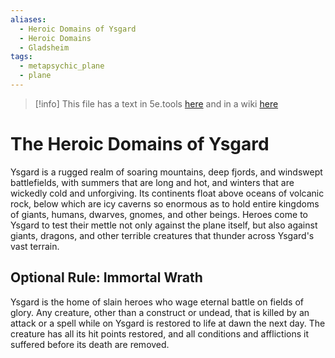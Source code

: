 ```yaml
---
aliases:
  - Heroic Domains of Ysgard
  - Heroic Domains
  - Gladsheim
tags:
  - metapsychic_plane
  - plane
---
```

>[!info] This file has a text in 5e.tools [here](https://5e.tools/book.html#dmg,-1,ysgard,0) and in a wiki [here](https://forgottenrealms.fandom.com/wiki/Ysgard)

# The Heroic Domains of Ysgard

Ysgard is a rugged realm of soaring mountains, deep fjords, and windswept battlefields, with summers that are long and hot, and winters that are wickedly cold and unforgiving. Its continents float above oceans of volcanic rock, below which are icy caverns so enormous as to hold entire kingdoms of giants, humans, dwarves, gnomes, and other beings. Heroes come to Ysgard to test their mettle not only against the plane itself, but also against giants, dragons, and other terrible creatures that thunder across Ysgard's vast terrain.

## Optional Rule: Immortal Wrath

Ysgard is the home of slain heroes who wage eternal battle on fields of glory. Any creature, other than a construct or undead, that is killed by an attack or a spell while on Ysgard is restored to life at dawn the next day. The creature has all its hit points restored, and all conditions and afflictions it suffered before its death are removed.